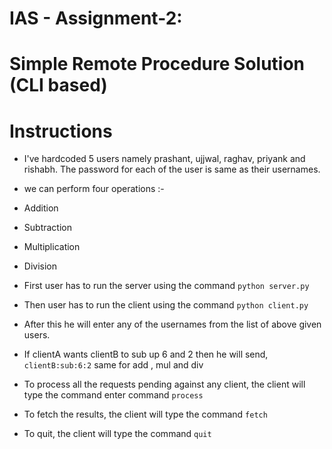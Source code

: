 # IAS - Assignment-2:

# Simple Remote Procedure Solution (CLI based)

# Instructions

- I've hardcoded 5 users namely prashant, ujjwal, raghav, priyank and rishabh. The password for each of the user is same as their usernames.
- we can perform four operations :-
- Addition
- Subtraction
- Multiplication
- Division

- First user has to run the server using the command
  `python server.py`
- Then user has to run the client using the command
  `python client.py`
- After this he will enter any of the usernames from the list of above given users.
- If clientA wants clientB to sub up 6 and 2 then he will send,
  `clientB:sub:6:2`
  same for add , mul and div
- To process all the requests pending against any client, the client will type the command
  enter command `process`
- To fetch the results, the client will type the command
  `fetch`
- To quit, the client will type the command
  `quit`
